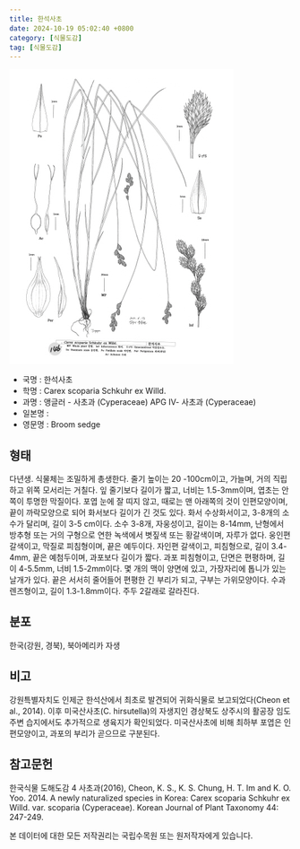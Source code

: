 ```yaml
---
title: 한석사초
date: 2024-10-19 05:02:40 +0800
category: [식물도감]
tag: [식물도감]
---
```




![한석사초](/assets/img/fileUpload/plants/basic/illustration/9864_illustration_th2.jpg)
- 국명 : 한석사초
- 학명 : Carex scoparia Schkuhr ex Willd.
- 과명 : 앵글러 - 사초과 (Cyperaceae) APG Ⅳ- 사초과 (Cyperaceae)
- 일본명 : 
- 영문명 : Broom sedge


## 형태
다년생. 식물체는 조밀하게 총생한다. 줄기 높이는 20 -100cm이고, 가늘며, 거의 직립하고 위쪽 모서리는 거칠다. 잎 줄기보다 길이가 짧고, 너비는 1.5-3mm이며, 엽초는 안쪽이 투명한 막질이다. 포엽 눈에 잘 띠지 않고, 때로는 맨 아래쪽의 것이 인편모양이며, 끝이 까락모양으로 되어 화서보다 길이가 긴 것도 있다. 화서 수상화서이고, 3-8개의 소수가 달리며, 길이 3-5 cm이다. 소수 3-8개, 자웅성이고, 길이는 8-14mm, 난형에서 방추형 또는 거의 구형으로 연한 녹색에서 볏짚색 또는 황갈색이며, 자루가 없다. 웅인편 갈색이고, 막질로 피침형이며, 끝은 예두이다. 자인편 갈색이고, 피침형으로, 길이 3.4-4mm, 끝은 예첨두이며, 과포보다 길이가 짧다. 과포 피침형이고, 단면은 편평하며, 길이 4-5.5mm, 너비 1.5-2mm이다. 몇 개의 맥이 양면에 있고, 가장자리에 톱니가 있는 날개가 있다. 끝은 서서히 줄어들어 편평한 긴 부리가 되고, 구부는 가위모양이다. 수과 렌즈형이고, 길이 1.3-1.8mm이다. 주두 2갈래로 갈라진다.
## 분포
한국(강원, 경북), 북아메리카 자생
## 비고
강원특별자치도 인제군 한석산에서 최초로 발견되어 귀화식물로 보고되었다(Cheon et al., 2014). 이후 미국산사초(C. hirsutella)의 자생지인 경상북도 상주시의 활공장 임도주변 습지에서도 추가적으로 생육지가 확인되었다. 미국산사초에 비해 최하부 포엽은 인편모양이고, 과포의 부리가 곧으므로 구분된다.
## 참고문헌
한국식물 도해도감 4 사초과(2016), Cheon, K. S., K. S. Chung, H. T. Im and K. O. Yoo. 2014. A newly naturalized species in Korea: Carex scoparia Schkuhr ex Willd. var. scoparia (Cyperaceae). Korean Journal of Plant Taxonomy 44: 247-249.






본 데이터에 대한 모든 저작권리는 국립수목원 또는 원저작자에게 있습니다.
